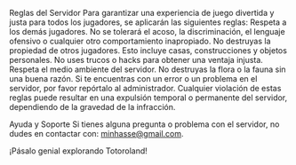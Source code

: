 
Reglas del Servidor
Para garantizar una experiencia de juego divertida y justa para todos los jugadores, se aplicarán las siguientes reglas:
Respeta a los demás jugadores. No se tolerará el acoso, la discriminación, el lenguaje ofensivo o cualquier otro comportamiento inapropiado.
No destruyas la propiedad de otros jugadores. Esto incluye casas, construcciones y objetos personales.
No uses trucos o hacks para obtener una ventaja injusta.
Respeta el medio ambiente del servidor. No destruyas la flora o la fauna sin una buena razón.
Si te encuentras con un error o un problema en el servidor, por favor repórtalo al administrador.
Cualquier violación de estas reglas puede resultar en una expulsión temporal o permanente del servidor, dependiendo de la gravedad de la infracción.

Ayuda y Soporte
Si tienes alguna pregunta o problema con el servidor, no dudes en contactar con: minhasse@gmail.com. 

¡Pásalo genial  explorando Totoroland!